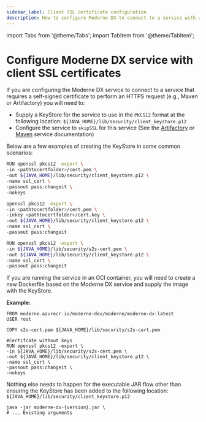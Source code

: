 ```yaml
---
sidebar_label: Client SSL certificate configuration
description: How to configure Moderne DX to connect to a service with a self-signed certificate. 
---
```


import Tabs from '@theme/Tabs';
import TabItem from '@theme/TabItem';

# Configure Moderne DX service with client SSL certificates

If you are configuring the Moderne DX service to connect to a service that requires a self-signed certificate to perform an HTTPS request (e.g., Maven or Artifactory) you will need to:

* Supply a KeyStore for the service to use in the `PKCS12` format at the following location: `${JAVA_HOME}/lib/security/client_keystore.p12`
* Configure the service to `skipSSL` for this service (See the [Artifactory](./configure-dx-with-artifactory-recipes.md) or [Maven](./configure-dx-with-maven-repository-access.md) service documentation)

Below are a few examples of creating the KeyStore in some common scenarios:

<Tabs>
<TabItem value="certificate-without-key" label="Certificate without key">

```bash
RUN openssl pkcs12 -export \
-in <pathtocertfolder>/cert.pem \
-out ${JAVA_HOME}/lib/security/client_keystore.p12 \
-name ssl_cert \
-passout pass:changeit \
-nokeys
```

</TabItem>

<TabItem value="certificate-and-key-files" label="Certificate and key files">

```bash
openssl pkcs12 -export \
-in <pathtocertfolder>/cert.pem \
-inkey <pathtocertfolder>/cert.key \
-out ${JAVA_HOME}/lib/security/client_keystore.p12 \
-name ssl_cert \
-passout pass:changeit
```
</TabItem>

<TabItem value="certificate-and-key-in-one-file" label="Certificate and key in one file">

```bash
RUN openssl pkcs12 -export \
-in ${JAVA_HOME}/lib/security/s2s-cert.pem \
-out ${JAVA_HOME}/lib/security/client_keystore.p12 \
-name ssl_cert \
-passout pass:changeit
```
</TabItem>
</Tabs>

<Tabs groupId="dx-type">
<TabItem value="oci-container" label="OCI Container">

If you are running the service in an OCI container, you will need to create a new Dockerfile based on the Moderne DX service and supply the image with the KeyStore.

**Example:**

```docker
FROM moderne.azurecr.io/moderne-dev/moderne/moderne-dx:latest
USER root

COPY s2s-cert.pem ${JAVA_HOME}/lib/security/s2s-cert.pem

#Certifcate without keys
RUN openssl pkcs12 -export \
-in ${JAVA_HOME}/lib/security/s2s-cert.pem \
-out ${JAVA_HOME}/lib/security/client_keystore.p12 \
-name ssl_cert \
-passout pass:changeit \
-nokeys
```
</TabItem>

<TabItem value="executable-jar" label="Executable JAR">

Nothing else needs to happen for the executable JAR flow other than ensuring the KeyStore has been added to the following location: `${JAVA_HOME}/lib/security/client_keystore.p12`

```
java -jar moderne-dx-{version}.jar \
# ... Existing arguments
```
</TabItem>
</Tabs>

